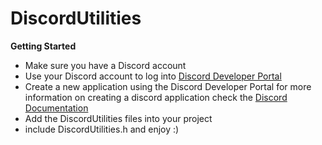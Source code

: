 # DiscordUtilities
**Getting Started**
+ Make sure you have a Discord account
+ Use your Discord account to log into [Discord Developer Portal](https://discord.com/developers)
+ Create a new application using the Discord Developer Portal for more information on creating a discord application check the [Discord Documentation](https://discord.com/developers/docs/getting-started)
+ Add the DiscordUtilities files into your project
+ include DiscordUtilities.h and enjoy :)

